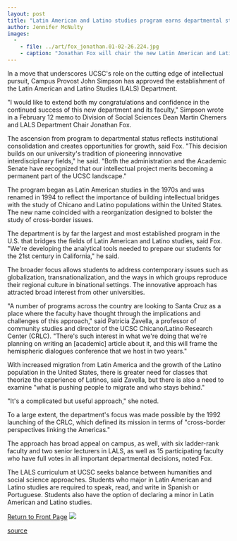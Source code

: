 ```yaml
---
layout: post
title: "Latin American and Latino studies program earns departmental status"
author: Jennifer McNulty
images:
  -
    - file: ../art/fox_jonathan.01-02-26.224.jpg
    - caption: "Jonathan Fox will chair the new Latin American and Latino Studies Department. Photo: Jon Kersey"
---
```


In a move that underscores UCSC's role on the cutting edge of intellectual pursuit, Campus Provost John Simpson has approved the establishment of the Latin American and Latino Studies (LALS) Department.

  
"I would like to extend both my congratulations and confidence in the continued success of this new department and its faculty," Simpson wrote in a February 12 memo to Division of Social Sciences Dean Martin Chemers and LALS Department Chair Jonathan Fox.  
  
The ascension from program to departmental status reflects institutional consolidation and creates opportunities for growth, said Fox. "This decision builds on our university's tradition of pioneering innnovative interdisciplinary fields," he said. "Both the administration and the Academic Senate have recognized that our intellectual project merits becoming a permanent part of the UCSC landscape."  
  
The program began as Latin American studies in the 1970s and was renamed in 1994 to reflect the importance of building intellectual bridges with the study of Chicano and Latino populations within the United States. The new name coincided with a reorganization designed to bolster the study of cross-border issues.   
  
The department is by far the largest and most established program in the U.S. that bridges the fields of Latin American and Latino studies, said Fox. "We're developing the analytical tools needed to prepare our students for the 21st century in California," he said.   
  
The broader focus allows students to address contemporary issues such as globalization, transnationalization, and the ways in which groups reproduce their regional culture in binational settings. The innovative approach has attracted broad interest from other universities.  
  
"A number of programs across the country are looking to Santa Cruz as a place where the faculty have thought through the implications and challenges of this approach," said Patricia Zavella, a professor of community studies and director of the UCSC Chicano/Latino Research Center (CRLC). "There's such interest in what we're doing that we're planning on writing an [academic] article about it, and this will frame the hemispheric dialogues conference that we host in two years."   
  
With increased migration from Latin America and the growth of the Latino population in the United States, there is greater need for classes that theorize the experience of Latinos, said Zavella, but there is also a need to examine "what is pushing people to migrate and who stays behind."  
  
"It's a complicated but useful approach," she noted.  
  
To a large extent, the department's focus was made possible by the 1992 launching of the CRLC, which defined its mission in terms of "cross-border perspectives linking the Americas."  
  
The approach has broad appeal on campus, as well, with six ladder-rank faculty and two senior lecturers in LALS, as well as 15 participating faculty who have full votes in all important departmental decisions, noted Fox.  
  
The LALS curriculum at UCSC seeks balance between humanities and social science approaches. Students who major in Latin American and Latino studies are required to speak, read, and write in Spanish or Portuguese. Students also have the option of declaring a minor in Latin American and Latino studies.

  
[Return to Front Page][1] ![ ][2]

[1]: ../../index.html
[2]: ../../images/trans.gif

[source](http://www1.ucsc.edu/currents/00-01/02-26/department.html "Permalink to department")
